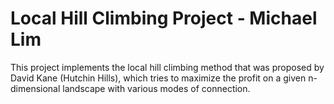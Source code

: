# Local Hill Climbing Project - Michael Lim

This project implements the local hill climbing method that was proposed by David Kane (Hutchin Hills), which tries to maximize the profit on a given n-dimensional landscape with various modes of connection.